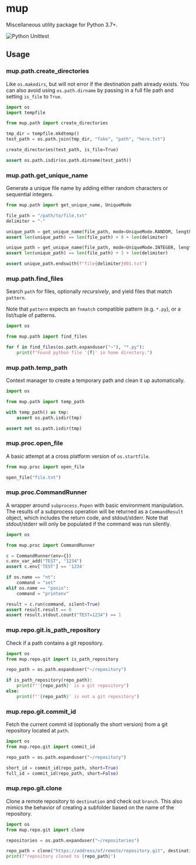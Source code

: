 # mup

Miscellaneous utility package for Python 3.7+.

![Python Unittest](https://github.com/cmontesano/mup/workflows/Python%20Unittest/badge.svg)

## Usage

### mup.path.create_directories

Like `os.makedirs`, but will not error if the destination path already exists. You can also avoid using `os.path.dirname` by passing in a full file path and setting `is_file` to `True`.

```python
import os
import tempfile

from mup.path import create_directories

tmp_dir = tempfile.mkdtemp()
test_path = os.path.join(tmp_dir, "fake", "path", "here.txt")

create_directories(test_path, is_file=True)

assert os.path.isdir(os.path.dirname(test_path))
```

### mup.path.get_unique_name

Generate a unique file name by adding either random characters or sequential integers.

```python
from mup.path import get_unique_name, UniqueMode

file_path = "/path/to/file.txt"
delimiter = "-"

unique_path = get_unique_name(file_path, mode=UniqueMode.RANDOM, length=8, force=True, delimiter=delimiter)
assert len(unique_path) == len(file_path) + 8 + len(delimiter)

unique_path = get_unique_name(file_path, mode=UniqueMode.INTEGER, length=3, force=True, delimiter=delimiter)
assert len(unique_path) == len(file_path) + 3 + len(delimiter)

assert unique_path.endswith(f"file{delimiter}001.txt")
```

### mup.path.find_files

Search `path` for files, optionally *recursively*, and yield files that match `pattern`.

Note that `pattern` expects an `fnmatch` compatible pattern (e.g. `*.py`), or a list/tuple of patterns.

```python
import os

from mup.path import find_files

for f in find_files(os.path.expanduser("~"), "*.py"):
    print(f"Found python file '{f}' in home directory.")
```

### mup.path.temp_path

Context manager to create a temporary path and clean it up automatically.

```python
import os

from mup.path import temp_path

with temp_path() as tmp:
    assert os.path.isdir(tmp)

assert not os.path.isdir(tmp)

```

### mup.proc.open_file

A basic attempt at a cross platform version of `os.startfile`.

```python
from mup.proc import open_file

open_file("file.txt")
```

### mup.proc.CommandRunner

A wrapper around `subprocess.Popen` with basic environment manipulation. The results of a subprocess operation will be returned as a `CommandResult` object, which includes the return code, and stdout/stderr. Note that stdout/stderr will only be populated if the command was run silently.

```python
import os

from mup.proc import CommandRunner

c = CommandRunner(env={})
c.env_var_add("TEST", "1234")
assert c.env['TEST'] == '1234'

if os.name == "nt":
    command = "set"
elif os.name == "posix":
    command = "printenv"

result = c.run(command, silent=True)
assert result.result == 0
assert result.stdout.count("TEST=1234") == 1
```

### mup.repo.git.is_path_repository

Check if a path contains a git repository.

```python
import os
from mup.repo.git import is_path_repository

repo_path = os.path.expanduser("~/repository")

if is_path_repository(repo_path):
    print(f"'{repo_path}' is a git repository")
else:
    print(f"'{repo_path}' is not a git repository")
```

### mup.repo.git.commit_id

Fetch the current commit id (optionally the short version) from a git repository located at `path`.

```python
import os
from mup.repo.git import commit_id

repo_path = os.path.expanduser("~/repository")

short_id = commit_id(repo_path, short=True)
full_id = commit_id(repo_path, short=False)
```

### mup.repo.git.clone

Clone a remote repository to `destination` and check out `branch`. This also mimics the behavior of creating a subfolder based on the name of the repository.

```python
import os
from mup.repo.git import clone

repositories = os.path.expanduser("~/repositories")

repo_path = clone("https://address/of/remote/repository.git", destination=repositories)
print(f"repository cloned to {repo_path}")
```
